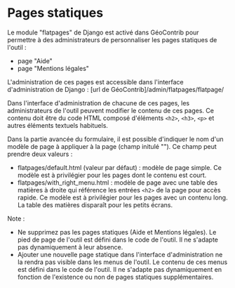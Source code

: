 # Pages statiques

Le module "flatpages" de Django est activé dans GéoContrib pour permettre à des administrateurs de personnaliser 
les pages statiques de l'outil :
* page "Aide"
* page "Mentions légales"

L'administration de ces pages est accessible dans l'interface d'administration de Django :
[url de GéoContrib]/admin/flatpages/flatpage/

Dans l'interface d'administration de chacune de ces pages, les administrateurs de l'outil peuvent modifier le contenu 
de ces pages. Ce contenu doit être du code HTML composé d'éléments `<h2>`, `<h3>`, `<p>` et autres éléments textuels 
habituels.

Dans la partie avancée du formulaire, il est possible d'indiquer le nom d'un modèle de page à appliquer à la page 
(champ initulé ""). Ce champ peut prendre deux valeurs :
* flatpages/default.html (valeur par défaut) : modèle de page simple. Ce modèle est à privilégier pour les pages dont 
le contenu est court.
* flatpages/with_right_menu.html : modèle de page avec une table des matières à droite qui référence les entrées `<h2>` 
de la page pour accès rapide. Ce modèle est à privilégier pour les pages avec un contenu long. La table des matières 
disparaît pour les petits écrans.

Note :
* Ne supprimez pas les pages statiques (Aide et Mentions légales). Le pied de page de l'outil est défini dans le code 
de l'outil. Il ne s'adapte pas dynamiquement à leur absence.
* Ajouter une nouvelle page statique dans l'interface d'administration ne la rendra pas visible dans les menus de 
l'outil. Le contenu de ces menus est défini dans le code de l'outil. Il ne s'adapte pas dynamiquement en fonction 
de l'existence ou non de pages statiques supplémentaires.
